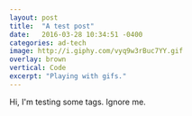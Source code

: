 ```yaml
---
layout: post
title:  "A test post"
date:   2016-03-28 10:34:51 -0400
categories: ad-tech
image: http://i.giphy.com/vyq9w3rBuc7YY.gif
overlay: brown
vertical: Code
excerpt: "Playing with gifs."
---
```


Hi, I'm testing some tags. Ignore me.

